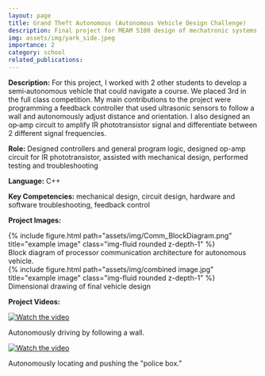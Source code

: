 ```yaml
---
layout: page
title: Grand Theft Autonomous (Autonomous Vehicle Design Challenge)
description: Final project for MEAM 5100 design of mechatronic systems class
img: assets/img/yark_side.jpeg
importance: 2
category: school
related_publications:
---
```


**Description:** For this project, I worked with 2 other students to develop a semi‑autonomous vehicle that could navigate a course. We placed 3rd in the full class competition. My main contributions to the project were programming a feedback controller that used ultrasonic sensors to follow a wall and autonomously adjust distance and orientation. I also designed an op‑amp circuit to amplify IR phototransistor signal and differentiate between 2 different signal frequencies.

**Role:** Designed controllers and general program logic, designed op-amp circuit for IR phototransistor, assisted with mechanical design, performed testing and troubleshooting

**Language:** C++

**Key Competencies:** mechanical design, circuit design, hardware and software troubleshooting, feedback control

**Project Images:**

<div class="row">
    <div class="col-sm mt-3 mt-md-0">
        {% include figure.html path="assets/img/Comm_BlockDiagram.png" title="example image" class="img-fluid rounded z-depth-1" %}
    </div>
</div>
<div class="caption">
    Block diagram of processor communication architecture for autonomous vehicle.
</div>

<div class="row">
    <div class="col-sm mt-3 mt-md-0">
        {% include figure.html path="assets/img/combined image.jpg" title="example image" class="img-fluid rounded z-depth-1" %}
    </div>
</div>
<div class="caption">
    Dimensional drawing of final vehicle design
</div>

**Project Videos:**

[![Watch the video](https://img.youtube.com/vi/SKCZrmfyq_Q/0.jpg)](https://youtu.be/SKCZrmfyq_Q)

Autonomously driving by following a wall.

[![Watch the video](https://img.youtube.com/vi/XJKPVSOQwxM/0.jpg)](https://youtu.be/XJKPVSOQwxM)

Autonomously locating and pushing the "police box."